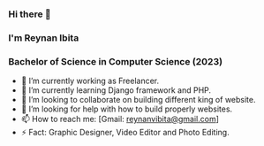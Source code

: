 ### Hi there 👋
### I'm Reynan Ibita
### Bachelor of Science in Computer Science (2023)
- 🔭 I’m currently working as Freelancer.
- 🌱 I’m currently learning Django framework and PHP.
- 👯 I’m looking to collaborate on building different king of website.
- 🤔 I’m looking for help with how to build properly websites.
- 📫 How to reach me: [Gmail: reynanvibita@gmail.com]
- ⚡ Fact: Graphic Designer, Video Editor and Photo Editing.
<!--
**reynanibita/reynanibita** is a ✨ _special_ ✨ repository because its `README.md` (this file) appears on your GitHub profile.

Here are some ideas to get you started:

- 🔭 I’m currently working on ...
- 🌱 I’m currently learning ...
- 👯 I’m looking to collaborate on ...
- 🤔 I’m looking for help with ...
- 💬 Ask me about ...
- 📫 How to reach me: ...
- 😄 Pronouns: ...
- ⚡ Fun fact: ...
-->
